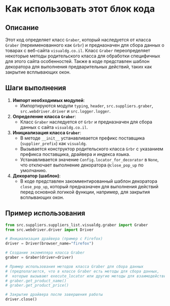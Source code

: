 Как использовать этот блок кода
=========================================================================================

Описание
-------------------------
Этот код определяет класс `Graber`, который наследуется от класса `Graber` (переименованного как `Grbr`) и предназначен для сбора данных о товарах с веб-сайта `visualdg.co.il`. Класс `Graber` переопределяет некоторые методы родительского класса для обработки специфичных для этого сайта особенностей. Также в коде представлен шаблон декоратора для выполнения предварительных действий, таких как закрытие всплывающих окон.

Шаги выполнения
-------------------------
1. **Импорт необходимых модулей**:
   - Импортируются модули `typing`, `header`, `src.suppliers.graber`, `src.webdriver.driver` и `src.logger.logger`.
2. **Определение класса `Graber`**:
   - Класс `Graber` наследуется от `Grbr` и предназначен для сбора данных с сайта `visualdg.co.il`.
3. **Инициализация класса `Graber`**:
   - В методе `__init__` устанавливается префикс поставщика (`supplier_prefix`) как `visualdg`.
   - Вызывается конструктор родительского класса `Grbr` с указанием префикса поставщика, драйвера и индекса языка.
   - Устанавливается значение `Config.locator_for_decorator` в `None`, что отключает выполнение декоратора `@close_pop_up` по умолчанию.
4. **Декоратор (шаблон)**:
   - В коде представлен закомментированный шаблон декоратора `close_pop_up`, который предназначен для выполнения действий перед основной логикой функции, например, для закрытия всплывающих окон.

Пример использования
-------------------------

```python
from src.suppliers.suppliers_list.visualdg.graber import Graber
from src.webdriver.driver import Driver

# Инициализация драйвера (пример с Firefox)
driver = Driver(browser_name="firefox")

# Создание экземпляра класса Graber
graber = Graber(driver=driver)

# Пример использования методов класса Graber для сбора данных
# (предполагается, что в классе Graber есть методы для сбора данных,
#  которые вызывают execute_locator или другие методы для взаимодействия с веб-страницей)
# graber.get_product_name()
# graber.get_product_price()

# Закрытие драйвера после завершения работы
driver.close()